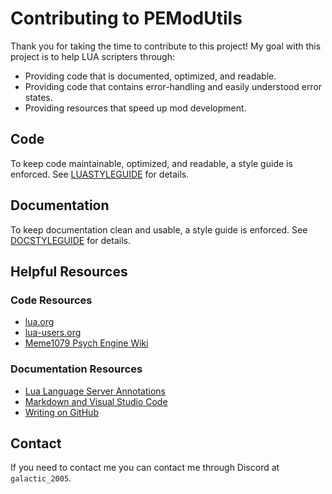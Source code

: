 # Contributing to PEModUtils

Thank you for taking the time to contribute to this project! My goal with this project is to help LUA scripters through:

* Providing code that is documented, optimized, and readable.
* Providing code that contains error-handling and easily understood error states.
* Providing resources that speed up mod development.

## Code

To keep code maintainable, optimized, and readable, a style guide is enforced. See [LUASTYLEGUIDE](Contributing/LUASTYLEGUIDE.md) for details.

## Documentation

To keep documentation clean and usable, a style guide is enforced. See [DOCSTYLEGUIDE](Contributing/DOCSTYLEGUIDE.md) for details.

## Helpful Resources

### Code Resources

* [lua.org](https://www.lua.org/)
* [lua-users.org](http://lua-users.org/)
* [Meme1079 Psych Engine Wiki](https://github.com/Meme1079/PsychWiki/wiki)

### Documentation Resources

* [Lua Language Server Annotations](https://luals.github.io/wiki/annotations/)
* [Markdown and Visual Studio Code](https://code.visualstudio.com/docs/languages/markdown)
* [Writing on GitHub](https://docs.github.com/en/get-started/writing-on-github/getting-started-with-writing-and-formatting-on-github)

## Contact

If you need to contact me you can contact me through Discord at `galactic_2005`.

